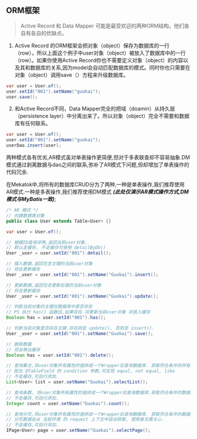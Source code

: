 ## ORM框架

> Active Record 和 Data Mapper 可能是最受欢迎的两种ORM结构。他们各自有各自的优缺点。

1. Active Record 的ORM框架会把对象（object）保存为数据库的一行（row），所以上面这个例子中user对象（object）被放入了数据库中的一行（row）。如果你使用Active Record你也不需要定义对象（object）的内容以及其和数据库的关系,因为model会自动匹配数据库的模式。同时你也只需要在对象（object）调用save（）方程来升级数据库。

```java
var user = User.of();
user.setId("001").setName("guokai");
user.save();
```

2. 和Active Record不同，Data Mapper完全的把域（doamin）从持久层（persistence layer）中分离出来了。所以对象（object）完全不需要和数据库有任何联系。

```java
var user = User.of();
user.setId("001").setName("guokai");
userDao.insert(user);
```

两种模式各有优劣,AR模式虽对单表操作更简便,但对于多表联查却不容易抽象.DM模式通过剥离数据与dao之间的联系,弥补了AR模式下问题,但却增加了单表操作的代码冗余.

在Mekatok中,将所有的数据库CRUD分为了两种,一种是单表操作,我们推荐使用AR模式.一种是多表操作,我们推荐使用DM模式 ***(此处仅演示AR模式操作方式,DM模式与MyBatis一致)***;

```java
/* AR 模式 */
// 创建数据表对象
public class User extends Table<User> {}

var user = User.of();

// 根据ID查询详情,返回当前user对象.
// 默认走缓存, 不走缓存可使用 detailByDb()
User _user = user.setId("001").detail(); 

// 插入数据,返回包含主键的当前user对象
// 将会更新缓存
User _user = user.setId("001").setName("Guokai").insert();

// 更新数据,返回包含更新后值的当前user对象
// 将会更新缓存
User _user = user.setId("001").setName("Guokai").update();

// 判断当前对象的主键在数据库中是否存在
// PS 执行 has() 函数后,如果存在 将更新当前user对象 并放入缓存
Boolean has = user.setId("001").has();

// 判断当前对象是否存在主键.存在则走 update(), 否则走 insert().
User _user = user.setId("001").setName("Guokai").save();

// 删除数据
// 将会移出缓存
Boolean has = user.setId("001").delete();

// 查询集合,将user对象所有属性的值拼成一个Wrapper后查询数据库. 获取符合条件的所有数据
// 配合 @TableField 的 condition 参数,可实现 equal, not equal, like
// 不走缓存,可自行添加.
List<User> list = user.setName("Guokai").selectList();

// 查询条数, 将user对象所有属性的值拼成一个Wrapper后查询数据库.获取符合条件的数据的总条数
// 不走缓存,可自行添加.
Integer count = user.setName("Guokai").count();

// 查询分页,将user对象所有属性的值拼成一个Wrapper后查询数据库. 获取符合条件的数据(分页)
// 分页数据会从 当前环境 的 request 上下文中自动获取, 使用者无需关心.
// 不走缓存,可自行添加.
IPage<User> page = user.setName("Guokai").selectPage();


```



